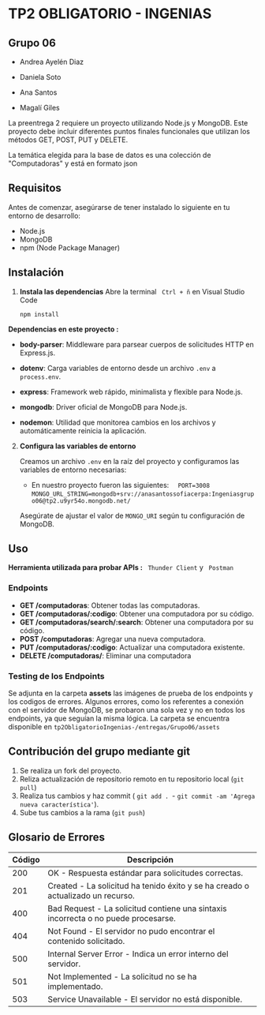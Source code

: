 # TP2 OBLIGATORIO - INGENIAS
## Grupo 06
- Andrea Ayelén Diaz

- Daniela Soto

- Ana Santos

- Magalí Giles

La preentrega 2 requiere un proyecto utilizando Node.js y MongoDB. Este proyecto debe incluir diferentes puntos finales funcionales que utilizan los métodos GET, POST, PUT y DELETE.

 La temática elegida para la base de datos es una colección de "Computadoras" y está en formato json

## Requisitos

Antes de comenzar, asegúrarse de tener instalado lo siguiente en tu entorno de desarrollo:

-   Node.js
-   MongoDB
-   npm (Node Package Manager)

## Instalación
    
1.  **Instala las dependencias**
    Abre la terminal ` Ctrl + ñ` en Visual Studio Code 
  
    
    `npm install` 
    
 **Dependencias en este proyecto :**

-   **body-parser**: Middleware para parsear cuerpos de solicitudes HTTP en Express.js.
   
-   **dotenv**: Carga variables de entorno desde un archivo `.env` a `process.env`.
    
-   **express**: Framework web rápido, minimalista y flexible para Node.js.
    
-   **mongodb**: Driver oficial de MongoDB para Node.js.
    
-   **nodemon**: Utilidad que monitorea cambios en los archivos y automáticamente reinicia la aplicación.
    
    
2.  **Configura las variables de entorno**
    
    Creamos un archivo `.env` en la raíz del proyecto y configuramos las variables de entorno necesarias:
    
    - En nuestro proyecto fueron las siguientes:
    `  PORT=3008` 
    `MONGO_URL_STRING=mongodb+srv://anasantossofiacerpa:Ingeniasgrupo06@tp2.u9yr54o.mongodb.net/`
    
    
    Asegúrate de ajustar el valor de `MONGO_URI` según tu configuración de MongoDB.
    

## Uso
**Herramienta utilizada para probar APIs :**
` Thunder Client`  y ` Postman` 

### Endpoints

-   **GET /computadoras**: Obtener todas las computadoras.
-   **GET /computadoras/:codigo**: Obtener una computadora por su código.
-   **GET /computadoras/search/:search**: Obtener una computadora por su código.
-   **POST /computadoras**: Agregar una nueva computadora.
-   **PUT /computadoras/:codigo**: Actualizar una computadora existente.
-   **DELETE /computadoras/**: Eliminar una computadora 


### Testing de los Endpoints

Se adjunta en la carpeta **assets** las imágenes de prueba de los endpoints y los codigos de errores.
Algunos errores, como los referentes a conexión con el servidor de MongoDB, se probaron una sola vez y no en
todos los endpoints, ya que seguían la misma lógica. 
La carpeta se encuentra disponible en `tp2ObligatorioIngenias-/entregas/Grupo06/assets`



    

## Contribución del grupo mediante git

1.  Se realiza un fork del proyecto.
2.  Reliza actualización de repositorio remoto en tu repositorio local (`git pull`)
3.  Realiza tus cambios y haz commit ( `git add . `- `git commit -am 'Agrega nueva característica'`).
4.  Sube tus cambios a la rama (`git push`)


## Glosario de Errores



|Código   | Descripción  |
|--|--|
| 200  |OK - Respuesta estándar para solicitudes correctas.|
| 201 | Created - La solicitud ha tenido éxito y se ha creado o actualizado un recurso. |
| 400 | Bad Request - La solicitud contiene una sintaxis incorrecta o no puede procesarse. |
| 404 | Not Found - El servidor no pudo encontrar el contenido solicitado.  |
| 500 | Internal Server Error - Indica un error interno del servidor. |
| 501 | Not Implemented - La solicitud no se ha implementado. |
| 503 | Service Unavailable - El servidor no está disponible. |

